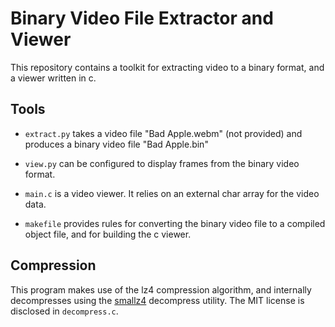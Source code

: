 # Binary Video File Extractor and Viewer

This repository contains a toolkit for extracting video to a binary format,
and a viewer written in c.

## Tools

 - `extract.py` takes a video file "Bad Apple.webm" (not provided) and 
 produces a binary video file "Bad Apple.bin"

 - `view.py` can be configured to display frames from the binary video 
 format.

 - `main.c` is a video viewer. It relies on an external char array for
 the video data.

 - `makefile` provides rules for converting the binary video file to 
 a compiled object file, and for building the c viewer.

## Compression

This program makes use of the lz4 compression algorithm, and internally
decompresses using the [smallz4](https://create.stephan-brumme.com/smallz4/)
decompress utility. The MIT license is disclosed in `decompress.c`.